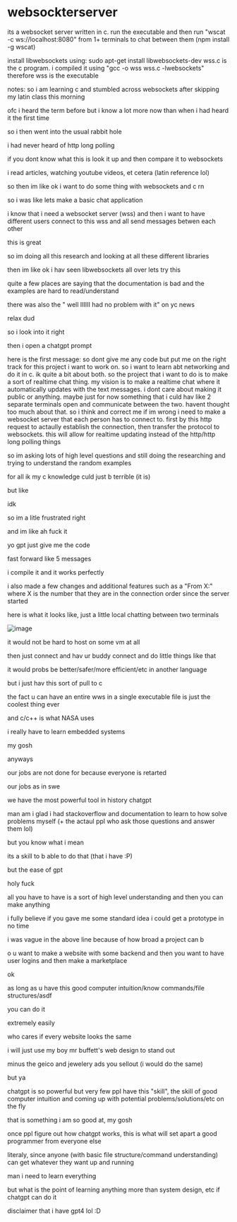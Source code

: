 # websockterserver
its a websocket server written in c. run the executable and then run "wscat -c ws://localhost:8080" from 1+ terminals to chat between them (npm install -g wscat)

install libwebsockets using: sudo apt-get install libwebsockets-dev
wss.c is the c program. i compiled it using "gcc -o wss wss.c -lwebsockets"
therefore wss is the executable

notes:
so i am learning c and stumbled across websockets after skipping my latin class this morning

ofc i heard the term before but i know a lot more now than when i had heard it the first time

so i then went into the usual rabbit hole

i had never heard of http long polling

if you dont know what this is look it up and then compare it to websockets

i read articles, watching youtube videos, et cetera (latin reference lol)

so then im  like ok i want to do some thing with websockets and c rn

so i was like lets make a basic chat application

i know that i need a websocket server (wss) and then i want to have different users connect to this wss and all send messages betwen each other

this is great

so im doing all this research and looking at all these different libraries

then im like ok i hav seen libwebsockets all over lets try this

quite a few places are saying that the documentation is bad and the examples are hard to read/understand

there was also the " well IIIIII had no problem with it" on yc news

relax dud

so i look into it right

then i open a chatgpt prompt

here is the first message: so dont give me any code but put me on the right track for this project i want to work on. so i want to learn abt networking and do it in c. ik quite a bit about both. so the project that i want to do is to make a sort of realtime chat thing. my vision is to make a realtime chat where it automatically updates with the text messages. i dont care about making it public or anything. maybe just for now something that i culd hav like 2 separate terminals open and communicate between the two. havent thought too much about that. so i think and correct me if im wrong i need to make a websocket server that each person has to connect to. first by this http request to actaully establish the connection, then transfer the protocol to websockets. this will allow for realtime updating instead of the http/http long polling things

so im asking lots of high level questions and still doing the researching and trying to understand the random examples

for all ik my c knowledge culd just b terrible (it is)

but like

idk

so im a litle frustrated right

and im like ah fuck it

yo gpt just give me the code

fast forward like 5 messages

i compile it and it works perfectly

i also made a few changes and additional features such as a "From X:" where X is the number that they are in the connection order since the server started

here is what it looks like, just a little local chatting between two terminals

![image](https://github.com/user-attachments/assets/31b89506-6fa1-4d4e-a754-86b9020e8bb4)

it would not be hard to host on some vm at all

then just connect and hav ur buddy connect and do little things like that

it would probs be better/safer/more efficient/etc in another language

but i just hav this sort of pull to c

the fact u can have an entire wws in a single executable file is just the coolest thing ever

and c/c++ is what NASA uses

i really have to learn embedded systems

my gosh

anyways

our jobs are not done for because everyone is retarted

our jobs as in swe

we have the most powerful tool in history chatgpt

man am i glad i had stackoverflow and documentation to learn to how solve problems myself (+ the actaul ppl who ask those questions and answer them lol)

but you know what i mean

its a skill to b able to do that (that i have :P)

but the ease of gpt

holy fuck

all you have to have is a sort of high level understanding and then you can make anything

i fully believe if you gave me some standard idea i could get a prototype in no time

i was vague in the above line because of how broad a project can b

o u want to make a website with some backend and then you want to have user logins and then make a marketplace

ok

as long as u have this good computer intuition/know commands/file structures/asdf

you can do it

extremely easily

who cares if every website looks the same

i will just use my boy mr buffett's web design to stand out

minus the geico and jewelery ads you sellout (i would do the same)

but ya

chatgpt is so powerful but very few ppl have this "skill", the skill of good computer intuition and coming up with potential problems/solutions/etc on the fly

that is something i am so good at, my gosh

once ppl figure out how chatgpt works, this is what will set apart a good programmer from everyone else

literaly, since anyone (with basic file structure/command understanding) can get whatever they want up and running

man i need to learn everything

but what is the point of learning anything more than system design, etc if chatgpt can do it

disclaimer that i have gpt4 lol :D

